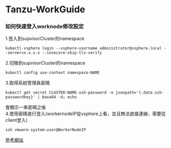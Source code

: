 # Tanzu-WorkGuide   

### 如何快速登入worknode修改設定   

1.登入到supvisorCluster的namespace  
```
kubectl-vsphere login --vsphere-username administrator@vsphere.local --server=x.x.x.x --insecure-skip-tls-verify  
```
2.切換到supvisorCluster的namespace  
```
kubectl config use-context namespace-NAME  
```
3.取得系統管理員密碼  
```
kubectl get secret CLUSTER-NAME-ssh-password -o jsonpath='{.data.ssh-passwordkey}' | base64 -d; echo  
```

會顯示一串密碼之後  
4.使用密碼進行登入(workernodeIP從vsphere上看，並且無法直接連線，需要從client登入)  
```
ssh vmware-system-user@WorkerNodeIP  
``` 

[參考網站](https://sapphirelin.com/20210713-%E6%9C%80%E9%80%9F%E7%99%BB%E5%85%A5Tanzu-guest-cluster-node-%E6%96%B9%E6%B3%95-%E9%80%B2%E5%8E%BB-TKC-%E7%AF%80%E9%BB%9E/ "link")  

